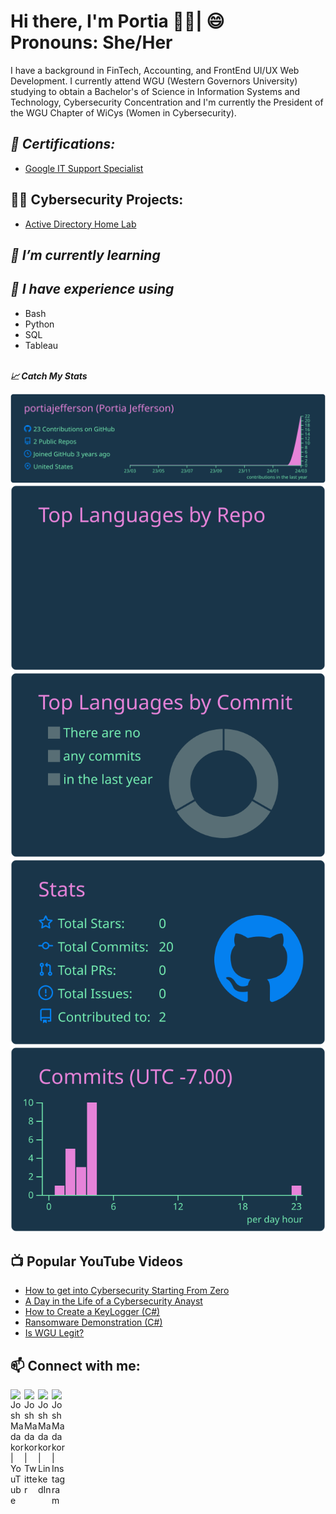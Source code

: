 <h1>Hi there, I'm Portia 👋🏾| 😄 Pronouns: She/Her<br/></h1>

I have a background in FinTech, Accounting, and FrontEnd UI/UX Web Development. I currently attend WGU (Western Governors University) studying to obtain a Bachelor's of Science in Information Systems and Technology, Cybersecurity Concentration and I'm currently the President of the WGU Chapter of WiCys (Women in Cybersecurity).

*<h2>📘 Certifications:</h2>*
* [Google IT Support Specialist](https://github.com/joshmadakor1/Algorithms-Practice)
  
<h2>👨‍💻 Cybersecurity Projects:</h2>

  - [Active Directory Home Lab](https://github.com/portiajefferson/ActiveDirectoryLab/blob/main/README.md)

*<h2>🌱 I’m currently learning</h2>*

*<h2>🌟 I have experience using</h2>*
* Bash
* Python
* SQL
* Tableau

*<br><b>📈 Catch My Stats</b></br>*



[![](https://raw.githubusercontent.com/portiajefferson/portiajefferson/main/profile-summary-card-output/cobalt/0-profile-details.svg)](https://github.com/vn7n24fzkq/github-profile-summary-cards)
[![](https://raw.githubusercontent.com/portiajefferson/portiajefferson/main/profile-summary-card-output/cobalt/1-repos-per-language.svg)](https://github.com/vn7n24fzkq/github-profile-summary-cards) [![](https://raw.githubusercontent.com/portiajefferson/portiajefferson/main/profile-summary-card-output/cobalt/2-most-commit-language.svg)](https://github.com/vn7n24fzkq/github-profile-summary-cards)
[![](https://raw.githubusercontent.com/portiajefferson/portiajefferson/main/profile-summary-card-output/cobalt/3-stats.svg)](https://github.com/vn7n24fzkq/github-profile-summary-cards) [![](https://raw.githubusercontent.com/portiajefferson/portiajefferson/main/profile-summary-card-output/cobalt/4-productive-time.svg)](https://github.com/vn7n24fzkq/github-profile-summary-cards)




<h2>📺 Popular YouTube Videos</h2>

- [How to get into Cybersecurity Starting From Zero](https://www.youtube.com/watch?v=a83ASGn_V_s)
- [A Day in the Life of a Cybersecurity Anayst](https://www.youtube.com/watch?v=uHy3oM7NnoU)
- [How to Create a KeyLogger (C#)](https://www.youtube.com/watch?v=N-L9hklSlNk)
- [Ransomware Demonstration (C#)](https://www.youtube.com/watch?v=OfvdQeh79s0)
- [Is WGU Legit?](https://www.youtube.com/watch?v=E2MwRWxDBkA)

<h2>📫 Connect with me:</h2>

[<img align="left" alt="JoshMadakor | YouTube" width="22px" src="https://cdn.jsdelivr.net/npm/simple-icons@v3/icons/youtube.svg" />][youtube]
[<img align="left" alt="JoshMadakor | Twitter" width="22px" src="https://cdn.jsdelivr.net/npm/simple-icons@v3/icons/twitter.svg" />][twitter]
[<img align="left" alt="JoshMadakor | LinkedIn" width="22px" src="https://cdn.jsdelivr.net/npm/simple-icons@v3/icons/linkedin.svg" />][linkedin]
[<img align="left" alt="JoshMadakor | Instagram" width="22px" src="https://cdn.jsdelivr.net/npm/simple-icons@v3/icons/instagram.svg" />][instagram]

[twitter]: https://twitter.com/@
[youtube]: https://www.youtube.com/c/@
[instagram]: https://www.instagram.com/@/
[linkedin]: https://linkedin.com/in/portiajefferson

<!--
**portiajefferson/portiajefferson** is a _special_ repository because its `README.md` (this file) appears on your GitHub profile.
-->
